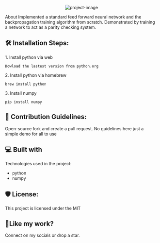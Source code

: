 <p align="center"><img src="https://socialify.git.ci/MattMBenson/ParityBitPrediction/image?description=1&amp;descriptionEditable=About%20Implemented%20a%20standard%20feed%20forward%20neural%20network%20and%20the%20ba-ck%20propagation%20training%20algorithm%20from%20scratch.%20&amp;font=Inter&amp;issues=1&amp;language=1&amp;name=1&amp;owner=1&amp;stargazers=1&amp;theme=Dark" alt="project-image"></p>

<p id="description">About Implemented a standard feed forward neural network and the backpropagation training algorithm from scratch. Demonstrated by training a network to act as a parity checking system.</p>

<h2>🛠️ Installation Steps:</h2>

<p>1. Install python via web</p>

```
Dowload the lastest version from python.org
```

<p>2. Install python via homebrew</p>

```
brew install python
```

<p>3. Install numpy</p>

```
pip install numpy
```

<h2>🍰 Contribution Guidelines:</h2>

Open-source fork and create a pull request. No guidelines here just a simple demo for all to use

  
  
<h2>💻 Built with</h2>

Technologies used in the project:

*   python
*   numpy

<h2>🛡️ License:</h2>

This project is licensed under the MIT

<h2>💖Like my work?</h2>
Connect on my socials or drop a star.

